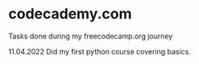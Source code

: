 # codecademy.com
Tasks done during my freecodecamp.org journey

11.04.2022
Did my first python course covering basics.
